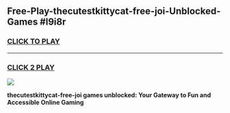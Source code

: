 
## Free-Play-thecutestkittycat-free-joi-Unblocked-Games #l9i8r
<h3>
<a href="https://news.freeplayer.one?title=thecutestkittycat-free-joi&ref=8M">CLICK TO PLAY</a></h3>
<hr>

<h3>
<a href="https://news.freeplayer.one?title=thecutestkittycat-free-joi&ref=8M">CLICK 2 PLAY</a>
  
</h3>

<a href="https://news.freeplayer.one?title=thecutestkittycat-free-joi&ref=8M"><img src="https://clearcache.store/games.png"></a>


**thecutestkittycat-free-joi games unblocked: Your Gateway to Fun and Accessible Online Gaming**
